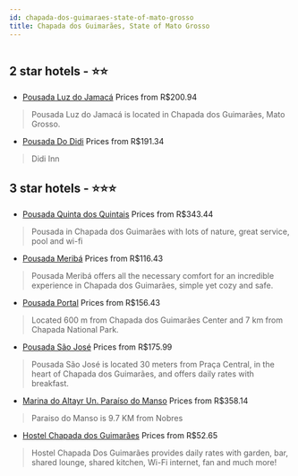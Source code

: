 ```yaml
---
id: chapada-dos-guimaraes-state-of-mato-grosso
title: Chapada dos Guimarães, State of Mato Grosso
---
```


<center><img src="https://static.hotelurbano.com/reservas/prod0/3/3138/5cd9d6d7b6e1a_pousada-quinta-dos-quintais.jpg" alt="" /></center>


##  2 star hotels - ⭐️⭐️

-    [Pousada Luz do Jamacá](https://www.hurb.com/br/hotels/chapada-dos-guimaraes/pousada-luz-do-jamaca-17745?cmp=18055) Prices from R$200.94
   > Pousada Luz do Jamacá is located in Chapada dos Guimarães, Mato Grosso.
-    [Pousada Do Didi](https://www.hurb.com/br/hotels/chapada-dos-guimaraes/pousada-do-didi-16103?cmp=18055) Prices from R$191.34
   > Didi Inn

##  3 star hotels - ⭐️⭐️⭐️

-    [Pousada Quinta dos Quintais](https://www.hurb.com/br/hotels/chapada-dos-guimaraes/pousada-quinta-dos-quintais-3138?cmp=18055) Prices from R$343.44
   > Pousada in Chapada dos Guimarães with lots of nature, great service, pool and wi-fi
-    [Pousada Meribá](https://www.hurb.com/br/hotels/chapada-dos-guimaraes/pousada-meriba-17329?cmp=18055) Prices from R$116.43
   > Pousada Meribá offers all the necessary comfort for an incredible experience in Chapada dos Guimarães, simple yet cozy and safe.
-    [Pousada Portal](https://www.hurb.com/br/hotels/chapada-dos-guimaraes/pousada-portal-6845?cmp=18055) Prices from R$156.43
   > Located 600 m from Chapada dos Guimarães Center and 7 km from Chapada National Park.
-    [Pousada São José](https://www.hurb.com/br/hotels/chapada-dos-guimaraes/pousada-sao-jose-5849?cmp=18055) Prices from R$175.99
   > Pousada São José is located 30 meters from Praça Central, in the heart of Chapada dos Guimarães, and offers daily rates with breakfast.
-    [Marina do Altayr Un. Paraíso do Manso](https://www.hurb.com/br/hotels/chapada-dos-guimaraes/marina-do-altayr-un-paraiso-do-manso-11088?cmp=18055) Prices from R$358.14
   > Paraiso do Manso is 9.7 KM from Nobres
-    [Hostel Chapada dos Guimarães](https://www.hurb.com/br/hotels/chapada-dos-guimaraes/hostel-chapada-dos-guimaraes-16737?cmp=18055) Prices from R$52.65
   > Hostel Chapada Dos Guimarães provides daily rates with garden, bar, shared lounge, shared kitchen, Wi-Fi internet, fan and much more!
